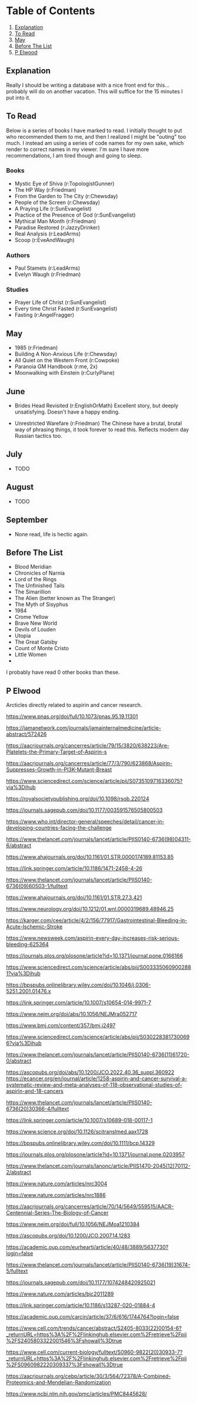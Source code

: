 

# Table of Contents
1. [Explanation](#explanation)
1. [To Read](#to-read)
2. [May](#may)
3. [Before The List](#before-the-list)
3. [P Elwood](#p-elwood)


## Explanation

Really I should be writing a database with a nice front end for this... probably will do on another vacation. This will suffice for the 15 minutes I put into it.

## To Read

Below is a series of books I have marked to read. I initially thought to put who recommended them to me, and then I realized I might be "outing" too much. I instead am using a series of code names for my own sake, which render to correct names in my viewer. I'm sure I have more recommendations, I am tired though and going to sleep.

### Books

- Mystic Eye of Shiva (r:TopologistGunner)
- The HP Way (r:Friedman)
- From the Garden to The City (r:Chewsday)
- People of the Screen (r:Chewsday)
- A Praying Life (r:SunEvangelist)
- Practice of the Presence of God (r:SunEvangelist)
- Mythical Man Month (r:Friedman)
- Paradise Restored (r:JazzyDrinker)
- Real Analysis (r:LeadArms)
- Scoop (r:EveAndWaugh)


### Authors

- Paul Stamets (r:LeadArms)
- Evelyn Waugh (r:Friedman)

### Studies

- Prayer Life of Christ (r:SunEvangelist)
- Every time Christ Fasted (r:SunEvangelist)
- Fasting (r:AngelFragger)

## May

- 1985 (r:Friedman)
- Building A Non-Anxious Life (r:Chewsday)
- All Quiet on the Western Front (r:Cowpoke)
- Paranoia GM Handbook (r:me, 2x)
- Moonwalking with Einstein (r:CurlyPlane)

## June 

- Brides Head Revisited (r:EnglishOrMath)
Excellent story, but deeply unsatisfying. Doesn't have a happy ending.

- Unrestricted Warefare (r:Friedman)
The Chinese have a brutal, brutal way of phrasing things, it took forever to read this. Reflects modern day Russian tactics too.

## July
- TODO

## August
- TODO

## September 
- None read, life is hectic again.

## Before The List

- Blood Meridian
- Chronicles of Narnia
- Lord of the Rings
- The Unfinished Tails
- The Simarillion
- The Alien (better known as The Stranger)
- The Myth of Sisyphus
- 1984
- Crome Yellow
- Brave New World
- Devils of Louden
- Utopia
- The Great Gatsby
- Count of Monte Cristo
- Little Women 
- 

I probably have read 0 other books than these. 


## P Elwood

Arcticles directly related to aspirin and cancer research.

https://www.pnas.org/doi/full/10.1073/pnas.95.19.11301

https://jamanetwork.com/journals/jamainternalmedicine/article-abstract/572426

https://aacrjournals.org/cancerres/article/79/15/3820/638223/Are-Platelets-the-Primary-Target-of-Aspirin-s

https://aacrjournals.org/cancerres/article/77/3/790/623868/Aspirin-Suppresses-Growth-in-PI3K-Mutant-Breast

https://www.sciencedirect.com/science/article/pii/S0735109716336075?via%3Dihub

https://royalsocietypublishing.org/doi/10.1098/rsob.220124

https://journals.sagepub.com/doi/10.1177/003591576505800503

https://www.who.int/director-general/speeches/detail/cancer-in-developing-countries-facing-the-challenge

https://www.thelancet.com/journals/lancet/article/PIIS0140-6736(98)04311-6/abstract

https://www.ahajournals.org/doi/10.1161/01.STR.0000174189.81153.85

https://link.springer.com/article/10.1186/1471-2458-4-26

https://www.thelancet.com/journals/lancet/article/PIIS0140-6736(09)60503-1/fulltext

https://www.ahajournals.org/doi/10.1161/01.STR.27.3.421

https://www.neurology.org/doi/10.1212/01.wnl.0000319689.48946.25

https://karger.com/cee/article/4/2/156/77917/Gastrointestinal-Bleeding-in-Acute-Ischemic-Stroke

https://www.newsweek.com/aspirin-every-day-increases-risk-serious-bleeding-625364

https://journals.plos.org/plosone/article?id=10.1371/journal.pone.0166166

https://www.sciencedirect.com/science/article/abs/pii/S0033350609002881?via%3Dihub

https://bpspubs.onlinelibrary.wiley.com/doi/10.1046/j.0306-5251.2001.01476.x

https://link.springer.com/article/10.1007/s10654-014-9971-7

https://www.nejm.org/doi/abs/10.1056/NEJMra052717

https://www.bmj.com/content/357/bmj.j2497

https://www.sciencedirect.com/science/article/abs/pii/S0302283817300696?via%3Dihub

https://www.thelancet.com/journals/lancet/article/PIIS0140-6736(11)61720-0/abstract

https://ascopubs.org/doi/abs/10.1200/JCO.2022.40.36_suppl.360922 
https://ecancer.org/en/journal/article/1258-aspirin-and-cancer-survival-a-systematic-review-and-meta-analyses-of-118-observational-studies-of-aspirin-and-18-cancers

https://www.thelancet.com/journals/lancet/article/PIIS0140-6736(20)30366-4/fulltext

https://link.springer.com/article/10.1007/s10689-018-00117-1

https://www.science.org/doi/10.1126/scitranslmed.aax1728

https://bpspubs.onlinelibrary.wiley.com/doi/10.1111/bcp.14329

https://journals.plos.org/plosone/article?id=10.1371/journal.pone.0203957

https://www.thelancet.com/journals/lanonc/article/PIIS1470-2045(12)70112-2/abstract

https://www.nature.com/articles/nrc3004

https://www.nature.com/articles/nrc1886

https://aacrjournals.org/cancerres/article/70/14/5649/559515/AACR-Centennial-Series-The-Biology-of-Cancer

https://www.nejm.org/doi/full/10.1056/NEJMoa1210384

https://ascopubs.org/doi/10.1200/JCO.2007.14.1283

https://academic.oup.com/eurheartj/article/40/48/3889/5637730?login=false

https://www.thelancet.com/journals/lancet/article/PIIS0140-6736(19)31674-5/fulltext

https://journals.sagepub.com/doi/10.1177/1074248420925021

https://www.nature.com/articles/bjc2011289

https://link.springer.com/article/10.1186/s13287-020-01884-4

https://academic.oup.com/carcin/article/37/6/616/1744764?login=false

https://www.cell.com/trends/cancer/abstract/S2405-8033(22)00154-6?_returnURL=https%3A%2F%2Flinkinghub.elsevier.com%2Fretrieve%2Fpii%2FS2405803322001546%3Fshowall%3Dtrue

https://www.cell.com/current-biology/fulltext/S0960-9822(20)30933-7?_returnURL=https%3A%2F%2Flinkinghub.elsevier.com%2Fretrieve%2Fpii%2FS0960982220309337%3Fshowall%3Dtrue

https://aacrjournals.org/cebp/article/30/3/564/72378/A-Combined-Proteomics-and-Mendelian-Randomization

https://www.ncbi.nlm.nih.gov/pmc/articles/PMC8445628/
